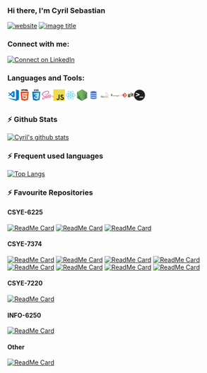### Hi there, I'm Cyril Sebastian
[![website](https://img.shields.io/website?label=cyril-sebastian.com&style=for-the-badge&url=http://www.cyril-sebastian.com)](http://www.cyril-sebastian.com)
[![image title](https://img.shields.io/website?label=Profile%20views&style=for-the-badge)](https://komarev.com/ghpvc/?username=cyrilsebastian1811)

### Connect with me:
[![Connect on LinkedIn](https://img.shields.io/badge/--linkedin?label=LinkedIn&logo=LinkedIn&style=social)][linkedin]

### Languages and Tools:

<img align="left" alt="Visual Studio Code" width="26px" src="https://raw.githubusercontent.com/github/explore/80688e429a7d4ef2fca1e82350fe8e3517d3494d/topics/visual-studio-code/visual-studio-code.png" />

<img align="left" alt="HTML5" width="26px" src="https://raw.githubusercontent.com/github/explore/80688e429a7d4ef2fca1e82350fe8e3517d3494d/topics/html/html.png" />

<img align="left" alt="CSS3" width="26px" src="https://raw.githubusercontent.com/github/explore/80688e429a7d4ef2fca1e82350fe8e3517d3494d/topics/css/css.png" />

<img align="left" alt="Sass" width="26px" src="https://raw.githubusercontent.com/github/explore/80688e429a7d4ef2fca1e82350fe8e3517d3494d/topics/sass/sass.png" />

<img align="left" alt="JavaScript" width="26px" src="https://raw.githubusercontent.com/github/explore/80688e429a7d4ef2fca1e82350fe8e3517d3494d/topics/javascript/javascript.png" />

<img align="left" alt="React" width="26px" src="https://raw.githubusercontent.com/github/explore/80688e429a7d4ef2fca1e82350fe8e3517d3494d/topics/react/react.png" />

<img align="left" alt="Node.js" width="26px" src="https://raw.githubusercontent.com/github/explore/80688e429a7d4ef2fca1e82350fe8e3517d3494d/topics/nodejs/nodejs.png" />

<img align="left" alt="SQL" width="26px" src="https://raw.githubusercontent.com/github/explore/80688e429a7d4ef2fca1e82350fe8e3517d3494d/topics/sql/sql.png" />

<img align="left" alt="MySQL" width="26px" src="https://raw.githubusercontent.com/github/explore/80688e429a7d4ef2fca1e82350fe8e3517d3494d/topics/mysql/mysql.png" />

<img align="left" alt="MongoDB" width="26px" src="https://raw.githubusercontent.com/github/explore/80688e429a7d4ef2fca1e82350fe8e3517d3494d/topics/mongodb/mongodb.png" />

<img align="left" alt="Git" width="26px" src="https://raw.githubusercontent.com/github/explore/80688e429a7d4ef2fca1e82350fe8e3517d3494d/topics/git/git.png" />

<img align="left" alt="Terminal" width="26px" src="https://raw.githubusercontent.com/github/explore/80688e429a7d4ef2fca1e82350fe8e3517d3494d/topics/terminal/terminal.png" />

<br/><br/>

### :zap: Github Stats
[![Cyril's github stats](https://github-readme-stats.vercel.app/api?username=cyrilsebastian1811&count_private=true&show_icons=true&theme=prussian)][stats]

### :zap: Frequent used languages
[![Top Langs](https://github-readme-stats.vercel.app/api/top-langs/?username=cyrilsebastian1811&layout=compact&langs_count=8&theme=prussian)][stats]

### :zap: Favourite Repositories
#### CSYE-6225
[![ReadMe Card](https://github-readme-stats.vercel.app/api/pin/?theme=prussian&username=cyrilsebastian1811&repo=CSYE6225-AMI)][CSYE6225-AMI]
[![ReadMe Card](https://github-readme-stats.vercel.app/api/pin/?theme=prussian&username=cyrilsebastian1811&repo=Serverless-Email-Notifier)][Serverless-Email-Notifier]
[![ReadMe Card](https://github-readme-stats.vercel.app/api/pin/?theme=prussian&username=cyrilsebastian1811&repo=Library-Management-System)][Library-Management-System]

#### CSYE-7374
[![ReadMe Card](https://github-readme-stats.vercel.app/api/pin/?theme=prussian&username=cyrilsebastian1811&repo=Jenkins-Setup)][Jenkins-Setup]
[![ReadMe Card](https://github-readme-stats.vercel.app/api/pin/?theme=prussian&username=cyrilsebastian1811&repo=K8s-Cluster-Setup)][K8s-Cluster-Setup]
[![ReadMe Card](https://github-readme-stats.vercel.app/api/pin/?theme=prussian&username=cyrilsebastian1811&repo=K8s-Cluster-Configuration)][K8s-Cluster-Configuration]
[![ReadMe Card](https://github-readme-stats.vercel.app/api/pin/?theme=prussian&username=cyrilsebastian1811&repo=Logs_Metrics-HelmChart)][Logs_Metrics-HelmChart]
[![ReadMe Card](https://github-readme-stats.vercel.app/api/pin/?theme=prussian&username=cyrilsebastian1811&repo=Recipe-Management-System-frontend)][Recipe-Management-System-frontend]
[![ReadMe Card](https://github-readme-stats.vercel.app/api/pin/?theme=prussian&username=cyrilsebastian1811&repo=Recipe-Management-System-backend)][Recipe-Management-System-backend]
[![ReadMe Card](https://github-readme-stats.vercel.app/api/pin/?theme=prussian&username=cyrilsebastian1811&repo=Recipe-Management-System-Helm-Charts)][Recipe-Management-System-Helm-Charts]
[![ReadMe Card](https://github-readme-stats.vercel.app/api/pin/?theme=prussian&username=cyrilsebastian1811&repo=Users-S3-Bucket-Operator)][Users-S3-Bucket-Operator]

#### CSYE-7220
[![ReadMe Card](https://github-readme-stats.vercel.app/api/pin/?theme=prussian&username=cyrilsebastian1811&repo=Devops7220)][Devops7220]

#### INFO-6250
[![ReadMe Card](https://github-readme-stats.vercel.app/api/pin/?theme=prussian&username=cyrilsebastian1811&repo=UDating)][UDating]

#### Other
[![ReadMe Card](https://github-readme-stats.vercel.app/api/pin/?theme=prussian&username=cyrilsebastian1811&repo=Tvitter)][Tvitter]



[website]: http://www.cyril-sebastian.com
[linkedin]: https://www.linkedin.com/in/cyril1811/
[stats]: https://github.com/cyrilsebastian1811/github-readme-stats

[CSYE6225-AMI]: https://github.com/cyrilsebastian1811/CSYE6225-AMI
[Serverless-Email-Notifier]: https://github.com/cyrilsebastian1811/Serverless-Email-Notifier
[Library-Management-System]: https://github.com/cyrilsebastian1811/Library-Management-System

[Jenkins-Setup]: https://github.com/cyrilsebastian1811/Jenkins-Setup
[K8s-Cluster-Setup]: https://github.com/cyrilsebastian1811/K8s-Cluster-Setup
[K8s-Cluster-Configuration]: https://github.com/cyrilsebastian1811/K8s-Cluster-Configuration
[Logs_Metrics-HelmChart]: https://github.com/cyrilsebastian1811/Logs_Metrics-HelmChart
[Recipe-Management-System-frontend]: https://github.com/cyrilsebastian1811/Recipe-Management-System-frontend
[Recipe-Management-System-backend]: https://github.com/cyrilsebastian1811/Recipe-Management-System-backend
[Recipe-Management-System-Helm-Charts]: https://github.com/cyrilsebastian1811/Recipe-Management-System-Helm-Charts
[Users-S3-Bucket-Operator]: https://github.com/cyrilsebastian1811/Users-S3-Bucket-Operator

[Devops7220]: https://github.com/cyrilsebastian1811/Devops7220

[UDating]: https://github.com/cyrilsebastian1811/UDating

[Tvitter]: https://github.com/cyrilsebastian1811/Tvitter

